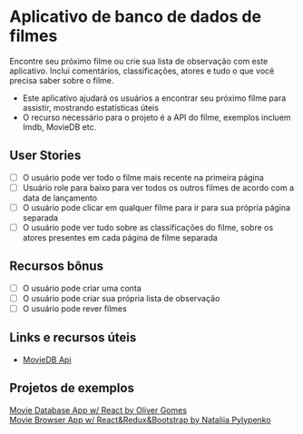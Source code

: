 # Aplicativo de banco de dados de filmes

Encontre seu próximo filme ou crie sua lista de observação com este aplicativo. Inclui comentários, classificações, atores e tudo o que você precisa saber sobre o filme.

- Este aplicativo ajudará os usuários a encontrar seu próximo filme para assistir, mostrando estatísticas úteis
- O recurso necessário para o projeto é a API do filme, exemplos incluem Imdb, MovieDB etc.

## User Stories

- [ ] O usuário pode ver todo o filme mais recente na primeira página
- [ ] Usuário role para baixo para ver todos os outros filmes de acordo com a data de lançamento
- [ ] O usuário pode clicar em qualquer filme para ir para sua própria página separada
- [ ] O usuário pode ver tudo sobre as classificações do filme, sobre os atores presentes em cada página de filme separada

## Recursos bônus

- [ ] O usuário pode criar uma conta
- [ ] O usuário pode criar sua própria lista de observação
- [ ] O usuário pode rever filmes

## Links e recursos úteis

-   [MovieDB Api](https://developers.themoviedb.org/3)

## Projetos de exemplos

[Movie Database App w/ React by Oliver Gomes](http://phobic-heat.surge.sh/)  
[Movie Browser App w/ React&Redux&Bootstrap by Nataliia Pylypenko](https://api-cinema-10d15.firebaseapp.com/)
